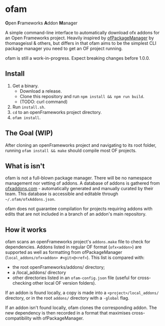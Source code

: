 # ofam
**O**pen **F**rameworks **A**ddon **M**anager

A simple command-line interface to automatically download ofx addons for an Open Frameworks project. Heavily inspired by [ofPackageManager](https://github.com/thomasgeissl/ofPackageManager) by thomasgeissl & others, but differs in that ofam aims to be the simplest CLI package manager you need to get an OF project running.

ofam is still a work-in-progress. Expect breaking changes before 1.0.0.

## Install

1. Get a binary.
   - Download a release.
   - Clone this repository and run `npm install && npm run build`.
   - (TODO: curl command)
2. Run `install.sh`.
3. `cd` to an openFrameworks project directory.
4. `ofam install`.

## The Goal (WIP)

After cloning an openFrameworks project and navigating to its root folder, running `ofam install && make` should compile most OF projects.

## What is isn't

ofam is not a full-blown package manager. There will be no namespace management nor vetting of addons. A database of addons is gathered from [ofxaddons.com](https://ofxaddons.com/) - automatically generated and manually curated by their team. This database is accessible and editable through `~/.ofam/ofxAddons.json`.

ofam does not guarantee compilation for projects requiring addons with edits that are not included in a branch of an addon's main repository.

## How it works

ofam scans an openFrameworks project's `addons.make` file to check for dependencies. Addons listed in regular OF format (`ofx<addon>`) are supported as well as formatting from ofPackageManager (`local_addons/ofx<addon> #<git>@<ref>`). This list is compared with:
- the root openFrameworks/addons/ directory;
- a <project>/local_addons/ directory
- other directories listed in an `ofam-config.json` file (useful for cross-checking other local OF version folders).

If an addon is found locally, a copy is made into a `<project>/local_addons/` directory, or in the root `addons/` directory with a `-global` flag.

If an addon isn't found locally, ofam clones the corresponding addon. The new dependency is then recorded in a format that maximises cross-compatibility with ofPackageManager.